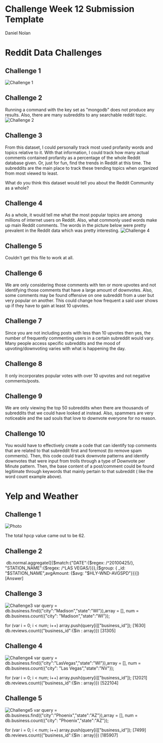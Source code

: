# Challenge Week 12 Submission Template

Daniel Nolan

# Reddit Data Challenges

## Challenge 1

![Challenge 1](http://i.imgur.com/bso7fBY.png)

## Challenge 2

Running a command with the key set as "mongodb" does not produce any results. Also, there are many subreddits to any searchable reddit topic. 
 ![Challenge 2](http://i.imgur.com/hTm8QbZ.png)
 
## Challenge 3

From this dataset, I could personally track most used profanity words and topics relative to it. With that information, I could track how many actual comments contained profanity as a percentage of the whole Reddit database given. Or, just for fun, find the trends in Reddit at this time. The subreddits are the main place to track these trending topics when organized from most viewed to least.

What do you think this dataset would tell you about the Reddit Community as a whole?

## Challenge 4

As a whole, it would tell me what the most popular topics are among millions of internet users on Reddit. Also, what commonly used words make up main Reddit comments. The words in the picture below were pretty prevalent in the Reddit data which was pretty interesting.
![Challenge 4](http://i.imgur.com/f34io6A.png)

## Challenge 5

Couldn't get this file to work at all. 


## Challenge 6

We are only considering those comments with ten or more upvotes and not identifying those comments that have a large amount of downvotes. Also, some comments may be found offensive on one subreddit from a user but very popular on another. This could change how frequent a said user shows up if they have to gain at least 10 upvotes.  

## Challenge 7

Since you are not including posts with less than 10 upvotes then yes, the number of frequently commenting users in a certain subreddit would vary. Many people access specific subreddits and the mood of upvoting/downvoting varies with what is happening the day. 

## Challenge 8

It only incorporates popular votes with over 10 upvotes and not negative comments/posts.

## Challenge 9

We are only viewing the top 50 subreddits when there are thousands of subreddits that we could have looked at instead.
Also, spammers are very noticeable and the sad souls that love to downvote everyone for no reason.
## Challenge 10

You would have to effectively create a code that can identify top comments that are related to that subreddit first and foremost (to remove spam comments). Then, this code could track downvote patterns and identify downvotes that were input from trolls through a type of Downvote per Minute pattern. Then, the base content of a post/comment could be found legitimate through keywords that mainly pertain to that subreddit ( like the word count example above). 

# Yelp and Weather 

## Challenge 1

![Photo](http://i.imgur.com/ZLatVpp.png)

The total hpcp value came out to be 62.

## Challenge 2
![]()
db.normal.aggregate([{$match:{"DATE":{$regex: /^20100425/}, "STATION_NAME":{$regex: /^LAS VEGAS/}}},{$group: { _id: "$STATION_NAME",avgAmount: {$avg: "$HLY-WND-AVGSPD"}}}])
[Answer]

## Challenge 3
![Challenge3](http://i.imgur.com/EUAdiu2.png)
var query = db.business.find({"city":"Madison","state":"WI"}),array = [], num = db.business.count({"city": "Madison","state":"WI"});

for (var i = 0; i < num; i++) array.push(query[i]["business_id"]);
[1630]
db.reviews.count({"business_id":{$in : array}})
[31305]

## Challenge 4
![Challenge4](http://i.imgur.com/GuMTH5I.png)
var query = db.business.find({"city":"LasVegas","state":"WI"}),array = [], num = db.business.count({"city": "Las Vegas","state":"NV"});

for (var i = 0; i < num; i++) array.push(query[i]["business_id"]);
[12021]
db.reviews.count({"business_id":{$in : array}})
[522104]

## Challenge 5
![Challenge5](http://i.imgur.com/CCilNDB.png)
var query = db.business.find({"city":"Phoenix","state":"AZ"}),array = [], num = db.business.count({"city": "Phoenix","state":"AZ"});

for (var i = 0; i < num; i++) array.push(query[i]["business_id"]);
[7499]
db.reviews.count({"business_id":{$in : array}})
[185907]
